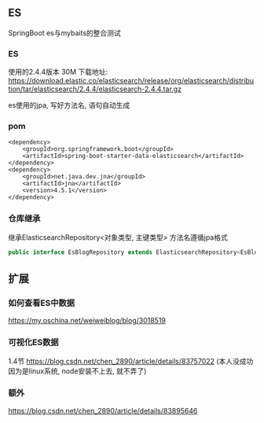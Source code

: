 ## ES
SpringBoot es与mybaits的整合测试

### ES
使用的2.4.4版本 30M
下载地址: https://download.elastic.co/elasticsearch/release/org/elasticsearch/distribution/tar/elasticsearch/2.4.4/elasticsearch-2.4.4.tar.gz

es使用的jpa, 写好方法名, 语句自动生成

### pom
```
<dependency>
    <groupId>org.springframework.boot</groupId>
    <artifactId>spring-boot-starter-data-elasticsearch</artifactId>
</dependency>
<dependency>
    <groupId>net.java.dev.jna</groupId>
    <artifactId>jna</artifactId>
    <version>4.5.1</version>
</dependency>
```

### 仓库继承
继承ElasticsearchRepository<对象类型, 主键类型>
方法名遵循jpa格式
```java
public interface EsBlogRepository extends ElasticsearchRepository<EsBlog, String>{}
```

## 扩展
### 如何查看ES中数据
https://my.oschina.net/weiweiblog/blog/3018519

### 可视化ES数据
1.4节 https://blog.csdn.net/chen_2890/article/details/83757022
(本人没成功 因为是linux系统, node安装不上去, 就不弄了)

### 额外
https://blog.csdn.net/chen_2890/article/details/83895646
